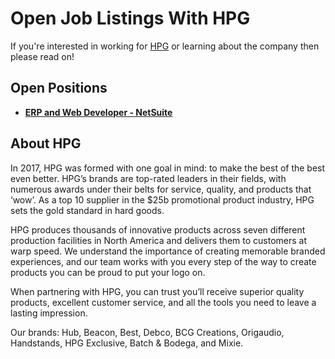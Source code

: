 # Open Job Listings With HPG

If you're interested in working for [HPG](http://www.hpgbrands.com/careers) or learning about the company then please read on!

## Open Positions

- **[ERP and Web Developer - NetSuite](https://recruiting.paylocity.com/Recruiting/Jobs/Details/663809)** 

## About HPG

In 2017, HPG was formed with one goal in mind: to make the best of the best even better. HPG’s brands are top-rated leaders in their fields, with numerous awards under their belts for service, quality, and products that ‘wow’. As a top 10 supplier in the $25b promotional product industry, HPG sets the gold standard in hard goods.

HPG produces thousands of innovative products across seven different production facilities in North America and delivers them to customers at warp speed.  We understand the importance of creating memorable branded experiences, and our team works with you every step of the way to create products you can be proud to put your logo on.

When partnering with HPG, you can trust you’ll receive superior quality products, excellent customer service, and all the tools you need to leave a lasting impression.

Our brands: Hub, Beacon, Best, Debco, BCG Creations, Origaudio, Handstands, HPG Exclusive, Batch & Bodega, and Mixie.
